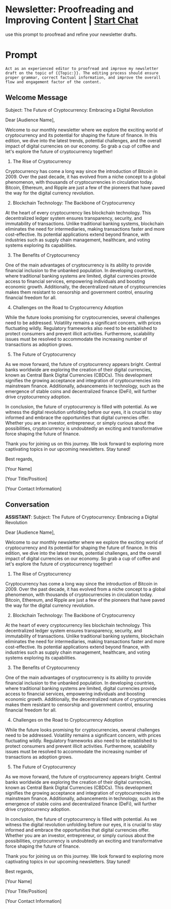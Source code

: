 

# Newsletter: Proofreading and Improving Content | [Start Chat](https://gptcall.net/chat.html?data=%7B%22contact%22%3A%7B%22id%22%3A%22dfdFHlPdUcKbOv0fsl_wM%22%2C%22flow%22%3Atrue%7D%7D)
use this prompt to proofread and refine your newsletter drafts. 



# Prompt

```
Act as an experienced editor to proofread and improve my newsletter draft on the topic of {{Topic:}}. The editing process should ensure proper grammar, correct factual information, and improve the overall flow and engagement factor of the content.
```

## Welcome Message
Subject: The Future of Cryptocurrency: Embracing a Digital Revolution



Dear [Audience Name],



Welcome to our monthly newsletter where we explore the exciting world of cryptocurrency and its potential for shaping the future of finance. In this edition, we dive into the latest trends, potential challenges, and the overall impact of digital currencies on our economy. So grab a cup of coffee and let's explore the future of cryptocurrency together!



1. The Rise of Cryptocurrency



Cryptocurrency has come a long way since the introduction of Bitcoin in 2009. Over the past decade, it has evolved from a niche concept to a global phenomenon, with thousands of cryptocurrencies in circulation today. Bitcoin, Ethereum, and Ripple are just a few of the pioneers that have paved the way for the digital currency revolution.



2. Blockchain Technology: The Backbone of Cryptocurrency



At the heart of every cryptocurrency lies blockchain technology. This decentralized ledger system ensures transparency, security, and immutability of transactions. Unlike traditional banking systems, blockchain eliminates the need for intermediaries, making transactions faster and more cost-effective. Its potential applications extend beyond finance, with industries such as supply chain management, healthcare, and voting systems exploring its capabilities.



3. The Benefits of Cryptocurrency



One of the main advantages of cryptocurrency is its ability to provide financial inclusion to the unbanked population. In developing countries, where traditional banking systems are limited, digital currencies provide access to financial services, empowering individuals and boosting economic growth. Additionally, the decentralized nature of cryptocurrencies makes them resistant to censorship and government control, ensuring financial freedom for all.



4. Challenges on the Road to Cryptocurrency Adoption



While the future looks promising for cryptocurrencies, several challenges need to be addressed. Volatility remains a significant concern, with prices fluctuating wildly. Regulatory frameworks also need to be established to protect consumers and prevent illicit activities. Furthermore, scalability issues must be resolved to accommodate the increasing number of transactions as adoption grows.



5. The Future of Cryptocurrency



As we move forward, the future of cryptocurrency appears bright. Central banks worldwide are exploring the creation of their digital currencies, known as Central Bank Digital Currencies (CBDCs). This development signifies the growing acceptance and integration of cryptocurrencies into mainstream finance. Additionally, advancements in technology, such as the emergence of stable coins and decentralized finance (DeFi), will further drive cryptocurrency adoption.



In conclusion, the future of cryptocurrency is filled with potential. As we witness the digital revolution unfolding before our eyes, it is crucial to stay informed and embrace the opportunities that digital currencies offer. Whether you are an investor, entrepreneur, or simply curious about the possibilities, cryptocurrency is undoubtedly an exciting and transformative force shaping the future of finance.



Thank you for joining us on this journey. We look forward to exploring more captivating topics in our upcoming newsletters. Stay tuned!



Best regards,



[Your Name]

[Your Title/Position]

[Your Contact Information]

## Conversation

**ASSISTANT**: Subject: The Future of Cryptocurrency: Embracing a Digital Revolution



Dear [Audience Name],



Welcome to our monthly newsletter where we explore the exciting world of cryptocurrency and its potential for shaping the future of finance. In this edition, we dive into the latest trends, potential challenges, and the overall impact of digital currencies on our economy. So grab a cup of coffee and let's explore the future of cryptocurrency together!



1. The Rise of Cryptocurrency



Cryptocurrency has come a long way since the introduction of Bitcoin in 2009. Over the past decade, it has evolved from a niche concept to a global phenomenon, with thousands of cryptocurrencies in circulation today. Bitcoin, Ethereum, and Ripple are just a few of the pioneers that have paved the way for the digital currency revolution.



2. Blockchain Technology: The Backbone of Cryptocurrency



At the heart of every cryptocurrency lies blockchain technology. This decentralized ledger system ensures transparency, security, and immutability of transactions. Unlike traditional banking systems, blockchain eliminates the need for intermediaries, making transactions faster and more cost-effective. Its potential applications extend beyond finance, with industries such as supply chain management, healthcare, and voting systems exploring its capabilities.



3. The Benefits of Cryptocurrency



One of the main advantages of cryptocurrency is its ability to provide financial inclusion to the unbanked population. In developing countries, where traditional banking systems are limited, digital currencies provide access to financial services, empowering individuals and boosting economic growth. Additionally, the decentralized nature of cryptocurrencies makes them resistant to censorship and government control, ensuring financial freedom for all.



4. Challenges on the Road to Cryptocurrency Adoption



While the future looks promising for cryptocurrencies, several challenges need to be addressed. Volatility remains a significant concern, with prices fluctuating wildly. Regulatory frameworks also need to be established to protect consumers and prevent illicit activities. Furthermore, scalability issues must be resolved to accommodate the increasing number of transactions as adoption grows.



5. The Future of Cryptocurrency



As we move forward, the future of cryptocurrency appears bright. Central banks worldwide are exploring the creation of their digital currencies, known as Central Bank Digital Currencies (CBDCs). This development signifies the growing acceptance and integration of cryptocurrencies into mainstream finance. Additionally, advancements in technology, such as the emergence of stable coins and decentralized finance (DeFi), will further drive cryptocurrency adoption.



In conclusion, the future of cryptocurrency is filled with potential. As we witness the digital revolution unfolding before our eyes, it is crucial to stay informed and embrace the opportunities that digital currencies offer. Whether you are an investor, entrepreneur, or simply curious about the possibilities, cryptocurrency is undoubtedly an exciting and transformative force shaping the future of finance.



Thank you for joining us on this journey. We look forward to exploring more captivating topics in our upcoming newsletters. Stay tuned!



Best regards,



[Your Name]

[Your Title/Position]

[Your Contact Information]

